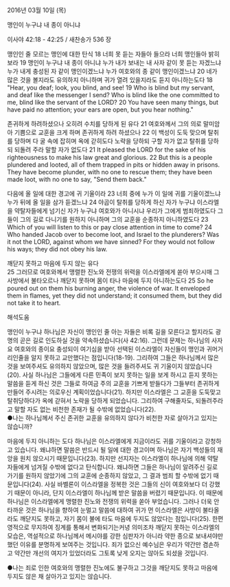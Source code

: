 2016년 03월 10일 (목)

맹인이 누구냐 내 종이 아니냐



이사야 42:18 - 42:25 / 새찬송가 536 장


맹인인 줄 모르는 맹인에 대한 탄식
18 너희 못 듣는 자들아 들으라 너희 맹인들아 밝히 보라 19 맹인이 누구냐 내 종이 아니냐 누가 내가 보내는 내 사자 같이 못 듣는 자겠느냐 누가 내게 충성된 자 같이 맹인이겠느냐 누가 여호와의 종 같이 맹인이겠느냐 20 네가 많은 것을 볼지라도 유의하지 아니하며 귀가 열려 있을지라도 듣지 아니하는도다 
18 "Hear, you deaf; look, you blind, and see! 19 Who is blind but my servant, and deaf like the messenger I send? Who is blind like the one committed to me, blind like the servant of the LORD? 20 You have seen many things, but have paid no attention; your ears are open, but you hear nothing." 

존귀하게 하려하셨으나 오히려 수치를 당하게 된 유다
21 여호와께서 그의 의로 말미암아 기쁨으로 교훈을 크게 하며 존귀하게 하려 하셨으나 22 이 백성이 도둑 맞으며 탈취를 당하며 다 굴 속에 잡히며 옥에 갇히도다 노략을 당하되 구할 자가 없고 탈취를 당하되 되돌려 주라 말할 자가 없도다
21 It pleased the LORD for the sake of his righteousness to make his law great and glorious. 22 But this is a people plundered and looted, all of them trapped in pits or hidden away in prisons. They have become plunder, with no one to rescue them; they have been made loot, with no one to say, "Send them back." 

다음에 올 일에 대한 경고에 귀 기울이라 
23 너희 중에 누가 이 일에 귀를 기울이겠느냐 누가 뒤에 올 일을 삼가 듣겠느냐 24 야곱이 탈취를 당하게 하신 자가 누구냐 이스라엘을 약탈자들에게 넘기신 자가 누구냐 여호와가 아니시냐 우리가 그에게 범죄하였도다 그들이 그의 길로 다니기를 원하지 아니하며 그의 교훈을 순종하지 아니하였도다
23 Which of you will listen to this or pay close attention in time to come? 24 Who handed Jacob over to become loot, and Israel to the plunderers? Was it not the LORD, against whom we have sinned? For they would not follow his ways; they did not obey his law. 

깨닫지 못하고 마음에 두지 않는 유다  
25 그러므로 여호와께서 맹렬한 진노와 전쟁의 위력을 이스라엘에게 쏟아 부으시매 그 사방에서 불타오르나 깨닫지 못하며 몸이 타나 마음에 두지 아니하는도다
25 So he poured out on them his burning anger, the violence of war. It enveloped them in flames, yet they did not understand; it consumed them, but they did not take it to heart.

해석도움





맹인이 누구냐
하나님은 자신이 맹인인 줄 아는 자들은 비록 길을 모른다고 할지라도 광명의 곧은 길로 인도하실 것을 약속하셨습니다(사 42:16). 그런데 문제는 하나님의 사자요 여호와의 종이요 충성되이 여기심을 받아 선택된 이스라엘이 자신들이 맹인과 귀머거리인줄을 알지 못하고 교만했다는 점입니다(18-19). 그리하여 그들은 하나님께서 많은 것을 보여주셔도 유의하지 않았으며, 많은 것을 들려주셔도 귀 기울이지 않았습니다(20). 사실 하나님은 그들에게 다른 민족이 보지 못하는 일을 보게 하시고 듣지 못하는 말씀을 듣게 하신 것은 그들로 하여금 주의 교훈을 기쁘게 받들다가 그들부터 존귀하게 만들어 주시려는 의로우신 계획이었습니다(21). 하지만 이스라엘은 그 교훈을 도둑맞고 탈취당하다가 옥에 갇혀서 노략을 당하게 되었습니다. 그리하여 구해줄자도, 되돌려주라고 말할 자도 없는 비천한 존재가 될 수밖에 없었습니다(22).  
●나는 하나님께서 주신 존귀한 교훈을 유의하지 않다가 비천한 자로 살아가고 있지는 않습니까? 

마음에 두지 아니하는 도다
하나님은 이스라엘에게 지금이라도 귀를 기울이라고 강청하고 있습니다. 왜냐하면 말씀은 반드시 될 일에 대한 경고이며 하나님은 자기 백성들의 재앙을 원치 않으시기 때문입니다(23). 하지만 선지자는 이스라엘이 하나님에 의해 약탈자들에게 넘겨질 수밖에 없다고 탄식합니다. 왜냐하면 그들은 하나님이 알려주신 길로 가기를 원하지 않았기에 그의 교훈에 순종하지 않았고, 그 결과 범죄 할 수밖에 없기 때문입니다(24). 사실 바벨론이 이스라엘을 정복한 것은 그들의 신이 여호와보다 더 강했기 때문이 아니라, 단지 이스라엘이 하나님께 받은 말씀을 버렸기 때문입니다. 이 때문에 하나님은 이스라엘에게 맹렬한 진노와 전쟁의 위력을 쏟아 부었습니다. 그러나 더욱 안타까운 것은 하나님을 향하여 눈멀고 말씀에 대하여 귀가 먼 이스라엘은 사방이 불타올라도 깨닫지도 못하고, 자기 몸이 불에 타도 마음에 두지도 않았다는 점입니다(25). 한편 영적으로 무지하여 징계를 통해서 변화되기는커녕 의미조차 깨닫지 못하는 이스라엘의 모습은, 역설적으로 하나님께서 메시야를 강한 심판자가 아니라 약한 종으로 보내셔야만 했던 이유를 분명하게 보여주는 것입니다. 죄가 없으신 예수님은 우리가 약간만 겸손하고 약간만 개선의 여지가 있었더라도 그토록 낮게 오지는 않아도 되셨을 것입니다.  

●나는 죄로 인한 여호와의 맹렬한 진노에도 불구하고 그것을 깨닫지도 못하고 마음에 두지도 않은 채 살아가고 있지는 않습니다.